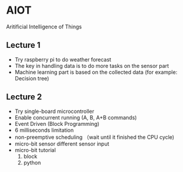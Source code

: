 # AIOT
Aritificial Intelligence of Things 
## Lecture 1
- Try raspberry pi to do weather forecast
- The key in handling data is to do more tasks on the sensor part
- Machine learning part is based on the collected data (for example: Decision tree)
## Lecture 2
- Try single-board microcontroller
- Enable concurrent running (A, B, A+B commands)
- Event Driven (Block Programming)
- 6 milliseconds limitation
- non-preemptive scheduling （wait until it finished the CPU cycle)
- micro-bit sensor different sensor input
- micro-bit tutorial
  1. block
  2. python
